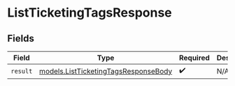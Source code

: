 # ListTicketingTagsResponse


## Fields

| Field                                                                              | Type                                                                               | Required                                                                           | Description                                                                        |
| ---------------------------------------------------------------------------------- | ---------------------------------------------------------------------------------- | ---------------------------------------------------------------------------------- | ---------------------------------------------------------------------------------- |
| `result`                                                                           | [models.ListTicketingTagsResponseBody](../models/listticketingtagsresponsebody.md) | :heavy_check_mark:                                                                 | N/A                                                                                |